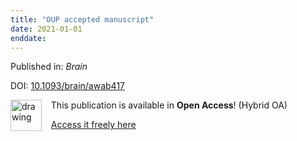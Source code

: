 ```yaml
---
title: "OUP accepted manuscript"
date: 2021-01-01
enddate:
---
```


Published in: *Brain*

DOI: [10.1093/brain/awab417](https://doi.org/10.1093/brain/awab417)

<img src="https://upload.wikimedia.org/wikipedia/commons/thumb/7/77/Open_Access_logo_PLoS_transparent.svg/800px-Open_Access_logo_PLoS_transparent.svg.png" alt="drawing" width="50" align="left"/> &nbsp;&nbsp;&nbsp;This publication is available in **Open Access**! (Hybrid OA)

&nbsp;&nbsp;&nbsp;<a href="https://academic.oup.com/brain/article-pdf/145/4/1285/43811803/awab417.pdf">Access it freely here</a>

